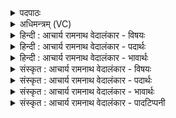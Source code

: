 <details><summary>पदपाठः</summary>

प꣣वि꣡त्र꣢म्। ते꣣। वि꣡त꣢꣯तम्। वि। त꣣तम्। ब्रह्मणः। पते। प्रभुः꣢। प्र꣣। भुः꣢। गा꣡त्रा꣢꣯णि। प꣡रि꣢꣯। ए꣣षि। विश्व꣡तः꣢। अ꣡त꣢꣯प्ततनूः। अ꣡त꣢꣯प्त। त꣣नूः। न꣢। तत्। आ꣣मः꣢। अ꣣श्नुते। शृता꣡सः꣢। इत्। व꣡ह꣢꣯न्तः। सम्। तत्। आ꣡शत। ८७५।
</details>

<details><summary>अधिमन्त्रम् (VC)</summary>

- पवमानः सोमः
- पवित्र आङ्गिरसः
- जगती
- निषादः
</details>

<details><summary>हिन्दी : आचार्य रामनाथ वेदालंकार - विषयः</summary>

प्रथम ऋचा पूर्वार्चिक में ५६५ क्रमाङ्क पर परमात्मा के पवित्र करनेवाले गुण के विषय में व्याख्यात हो चुकी है। यहाँ परमात्मा और आचार्य का विषय वर्णित है।
</details>

<details><summary>हिन्दी : आचार्य रामनाथ वेदालंकार - पदार्थः</summary>

पदार्थान्वयभाषाः -  हे (ब्रह्मणः पते) ब्रह्माण्ड के अधिपति परमात्मन् अथवा ज्ञान के अधिपति आचार्य ! (ते) आपका (पवित्रम्) पवित्र आनन्दतत्त्व या ज्ञानतत्त्व (विततम्) आप में फैला हुआ है। (प्रभुः) आनन्द के देने वा ज्ञान के देने में समर्थ आप (विश्वतः) सब ओर से (गात्राणि) शरीरों अर्थात् शरीरधारियों को उसे देने के लिए (पर्येषि) प्राप्त होते हो। किन्तु (अतप्ततनूः) जिसने शरीर को तपाया नहीं है,अर्थात् जिसने तपस्या नहीं की,ऐसा (आमः) कच्चा मनुष्य (तत्) उस आनन्दतत्त्व या ज्ञानतत्त्व को (न अश्नुते) नहीं प्राप्त करता है। (शृतासः इत्) पके हुए लोग ही (वहन्तः) उद्योगी होते हुए (तत्) उस आनन्दतत्त्व या ज्ञानतत्त्व को (सम् आशत) भली-भाँति प्राप्त करने में समर्थ होते हैं ॥१॥
</details>

<details><summary>हिन्दी : आचार्य रामनाथ वेदालंकार - भावार्थः</summary>

भावार्थभाषाः -  परमात्मा के पास से आनन्दरस को और आचार्य के पास से ज्ञानरस को तपस्वी मनुष्य ही प्राप्त करने योग्य होते हैं,विलासी लोग नहीं ॥१॥
</details>

<details><summary>संस्कृत : आचार्य रामनाथ वेदालंकार - विषयः</summary>

तत्र प्रथमा ऋक् पूर्वार्चिके ५६५ क्रमाङ्के परमात्मनः पावकत्वविषये व्याख्याता। अत्र परमात्मन आचार्यस्य च विषयो वर्ण्यते।
</details>

<details><summary>संस्कृत : आचार्य रामनाथ वेदालंकार - पदार्थः</summary>

पदार्थान्वयभाषाः -  हे (ब्रह्मणः पते) ब्रह्माण्डस्य अधिपते परमात्मन्,ज्ञानस्य अधिपते आचार्य वा ! (ते) तव (पवित्रम्) पूतम् आनन्दतत्त्वं ज्ञानतत्त्वं वा (विततम्) त्वयि प्रसृतमस्ति। (प्रभुः) आनन्दप्रदाने ज्ञानप्रदाने वा समर्थः त्वम् (विश्वतः) सर्वतः (गात्राणि) शरीराणि,शरीरधारिण इत्यर्थः (पर्येषि) तद् दातुं परिगच्छसि। किन्तु (अतप्ततनूः) न तप्ता तनूः येन सः तपश्चर्यारहितः (आमः) अपरिपक्वो जनः (तत्) आनन्दतत्त्वं ज्ञानतत्त्वं वा (न अश्नुते) न प्राप्नोति। (शृतासः इत्) परिपक्वा एव जनाः (वहन्तः) उद्योगिनः सन्तः (तत्) आनन्दतत्त्वं ज्ञानतत्त्वं वा (सम् आशत) सम्यक् प्राप्तुं समर्था जायन्ते।[संपूर्वाद् अशूङ् व्याप्तौ धातोर्लडर्थे लुङ्,च्लेरभावश्छान्दसः]॥१॥
</details>

<details><summary>संस्कृत : आचार्य रामनाथ वेदालंकार - भावार्थः</summary>

भावार्थभाषाः -  परमात्मनः सकाशादानन्दरसमाचार्यस्य सकाशाच्च ज्ञानरसं तपस्विन एव जनाः प्राप्तुमर्हन्ति,न विलासिनः ॥१॥
</details>

<details><summary>संस्कृत : आचार्य रामनाथ वेदालंकार - पादटिप्पनी</summary>

टिप्पणी:   १. ऋ० ९।८३।१,‘वह॑न्त॒स्तत् समाशत’ इति पाठः। साम० ५६५।
</details>